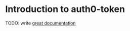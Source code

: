 # Introduction to auth0-token

TODO: write [great documentation](http://jacobian.org/writing/what-to-write/)
